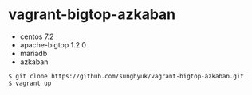 # vagrant-bigtop-azkaban

- centos 7.2
- apache-bigtop 1.2.0
- mariadb
- azkaban

```
$ git clone https://github.com/sunghyuk/vagrant-bigtop-azkaban.git
$ vagrant up
```
